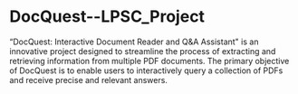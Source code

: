 # DocQuest--LPSC_Project
“DocQuest: Interactive Document Reader and Q&amp;A Assistant" is an innovative project designed to streamline the process of extracting and retrieving information from multiple PDF documents. The primary objective of DocQuest is to enable users to interactively query a collection of PDFs and receive precise and relevant answers.
